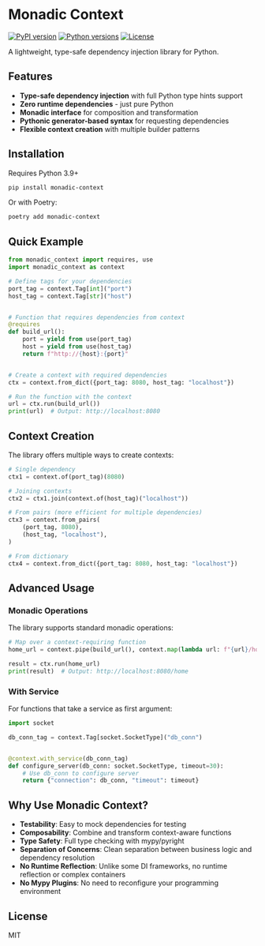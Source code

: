# Monadic Context

[![PyPI version](https://img.shields.io/pypi/v/monadic-context.svg)](https://pypi.org/project/monadic-context/)
[![Python versions](https://img.shields.io/pypi/pyversions/monadic-context.svg)](https://pypi.org/project/monadic-context/)
[![License](https://img.shields.io/github/license/sphaugh/python-monadic-context)](https://github.com/sphaugh/python-monadic-context/blob/main/LICENSE)

A lightweight, type-safe dependency injection library for Python.

## Features

- **Type-safe dependency injection** with full Python type hints support
- **Zero runtime dependencies** - just pure Python
- **Monadic interface** for composition and transformation
- **Pythonic generator-based syntax** for requesting dependencies
- **Flexible context creation** with multiple builder patterns

## Installation

Requires Python 3.9+

```bash
pip install monadic-context
```

Or with Poetry:

```bash
poetry add monadic-context
```

## Quick Example

```python
from monadic_context import requires, use
import monadic_context as context

# Define tags for your dependencies
port_tag = context.Tag[int]("port")
host_tag = context.Tag[str]("host")


# Function that requires dependencies from context
@requires
def build_url():
    port = yield from use(port_tag)
    host = yield from use(host_tag)
    return f"http://{host}:{port}"


# Create a context with required dependencies
ctx = context.from_dict({port_tag: 8080, host_tag: "localhost"})

# Run the function with the context
url = ctx.run(build_url())
print(url)  # Output: http://localhost:8080
```

## Context Creation

The library offers multiple ways to create contexts:

```python
# Single dependency
ctx1 = context.of(port_tag)(8080)

# Joining contexts
ctx2 = ctx1.join(context.of(host_tag)("localhost"))

# From pairs (more efficient for multiple dependencies)
ctx3 = context.from_pairs(
    (port_tag, 8080),
    (host_tag, "localhost"),
)

# From dictionary
ctx4 = context.from_dict({port_tag: 8080, host_tag: "localhost"})
```

## Advanced Usage

### Monadic Operations

The library supports standard monadic operations:

```python
# Map over a context-requiring function
home_url = context.pipe(build_url(), context.map(lambda url: f"{url}/home"))

result = ctx.run(home_url)
print(result)  # Output: http://localhost:8080/home
```

### With Service

For functions that take a service as first argument:

```python
import socket

db_conn_tag = context.Tag[socket.SocketType]("db_conn")


@context.with_service(db_conn_tag)
def configure_server(db_conn: socket.SocketType, timeout=30):
    # Use db_conn to configure server
    return {"connection": db_conn, "timeout": timeout}
```

## Why Use Monadic Context?

- **Testability**: Easy to mock dependencies for testing
- **Composability**: Combine and transform context-aware functions
- **Type Safety**: Full type checking with mypy/pyright
- **Separation of Concerns**: Clean separation between business logic and dependency resolution
- **No Runtime Reflection**: Unlike some DI frameworks, no runtime reflection or complex containers
- **No Mypy Plugins**: No need to reconfigure your programming environment

## License

MIT
